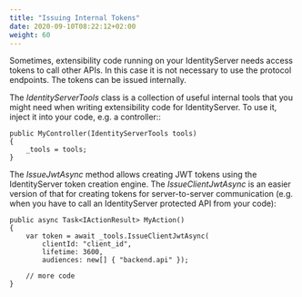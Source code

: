 ```yaml
---
title: "Issuing Internal Tokens"
date: 2020-09-10T08:22:12+02:00
weight: 60
---
```


Sometimes, extensibility code running on your IdentityServer needs access tokens to call other APIs. In this case it is not necessary to use the protocol endpoints. The tokens can be issued internally.

The *IdentityServerTools* class is a collection of useful internal tools that you might need when writing extensibility code
for IdentityServer. To use it, inject it into your code, e.g. a controller::

    public MyController(IdentityServerTools tools)
    {
        _tools = tools;
    }

The *IssueJwtAsync* method allows creating JWT tokens using the IdentityServer token creation engine. The *IssueClientJwtAsync* is an easier
version of that for creating tokens for server-to-server communication (e.g. when you have to call an IdentityServer protected API from your code):

```
public async Task<IActionResult> MyAction()
{
    var token = await _tools.IssueClientJwtAsync(
        clientId: "client_id",
        lifetime: 3600,
        audiences: new[] { "backend.api" });

    // more code
}
```